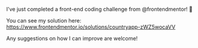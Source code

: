 I've just completed a front-end coding challenge from @frontendmentor! 🎉

You can see my solution here: https://www.frontendmentor.io/solutions/countryapp-zWZ5wocaVV

Any suggestions on how I can improve are welcome!